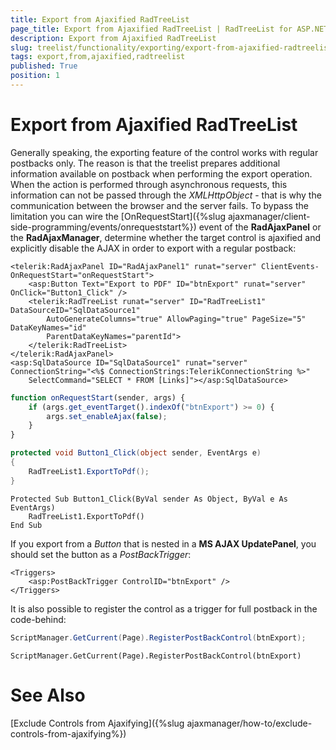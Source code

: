 ```yaml
---
title: Export from Ajaxified RadTreeList
page_title: Export from Ajaxified RadTreeList | RadTreeList for ASP.NET AJAX Documentation
description: Export from Ajaxified RadTreeList
slug: treelist/functionality/exporting/export-from-ajaxified-radtreelist
tags: export,from,ajaxified,radtreelist
published: True
position: 1
---
```


# Export from Ajaxified RadTreeList



Generally speaking, the exporting feature of the control works with regular postbacks only. The reason is that the treelist prepares additional information available on postback when performing the export operation. When the action is performed through asynchronous requests, this information can not be passed through the *XMLHttpObject* - that is why the communication between the browser and the server fails. To bypass the limitation you can wire the [OnRequestStart]({%slug ajaxmanager/client-side-programming/events/onrequeststart%}) event of the **RadAjaxPanel** or the **RadAjaxManager**, determine whether the target control is ajaxified and explicitly disable the AJAX in order to export with a regular postback:



````ASPNET
<telerik:RadAjaxPanel ID="RadAjaxPanel1" runat="server" ClientEvents-OnRequestStart="onRequestStart">
	<asp:Button Text="Export to PDF" ID="btnExport" runat="server" OnClick="Button1_Click" />
	<telerik:RadTreeList runat="server" ID="RadTreeList1" DataSourceID="SqlDataSource1"
		AutoGenerateColumns="true" AllowPaging="true" PageSize="5" DataKeyNames="id"
		ParentDataKeyNames="parentId">
	</telerik:RadTreeList>
</telerik:RadAjaxPanel>
<asp:SqlDataSource ID="SqlDataSource1" runat="server" ConnectionString="<%$ ConnectionStrings:TelerikConnectionString %>"
	SelectCommand="SELECT * FROM [Links]"></asp:SqlDataSource>
````
````JavaScript
function onRequestStart(sender, args) {
	if (args.get_eventTarget().indexOf("btnExport") >= 0) {
		args.set_enableAjax(false);
	}
}
````
````C#
protected void Button1_Click(object sender, EventArgs e)
{
	RadTreeList1.ExportToPdf();
}
````
````VB
Protected Sub Button1_Click(ByVal sender As Object, ByVal e As EventArgs)
	RadTreeList1.ExportToPdf()
End Sub
````


If you export from a *Button* that is nested in a **MS AJAX UpdatePanel**, you should set the button as a *PostBackTrigger*:

````ASPNET
<Triggers>         
	<asp:PostBackTrigger ControlID="btnExport" />
</Triggers>
````



It is also possible to register the control as a trigger for full postback in the code-behind:



````C#
ScriptManager.GetCurrent(Page).RegisterPostBackControl(btnExport);          
````
````VB
ScriptManager.GetCurrent(Page).RegisterPostBackControl(btnExport)          
````


# See Also 

[Exclude Controls from Ajaxifying]({%slug ajaxmanager/how-to/exclude-controls-from-ajaxifying%})
